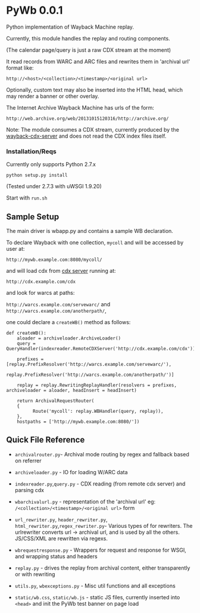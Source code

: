 PyWb 0.0.1
==========

Python implementation of Wayback Machine replay.

Currently, this module handles the replay and routing components.

(The calendar page/query is just a raw CDX stream at the moment)

It read records from WARC and ARC files and rewrites them in
'archival url' format like:

`http://<host>/<collection>/<timestamp>/<original url>`

Optionally, custom text may also be inserted into the HTML head, which may render a banner or other overlay.

The Internet Archive Wayback Machine has urls of the form:

`http://web.archive.org/web/20131015120316/http://archive.org/`

Note: The module consumes a CDX stream, currently produced by the [wayback-cdx-server][1] and does not read the CDX index files itself.


### Installation/Reqs

Currently only supports Python 2.7.x

`python setup.py install`

(Tested under 2.7.3 with uWSGI 1.9.20)

Start with `run.sh`



Sample Setup
------------

The main driver is wbapp.py and contains a sample WB declaration.

To declare Wayback with one collection, `mycoll`
and will be accessed by user at:

`http://mywb.example.com:8080/mycoll/`

and will load cdx from [cdx server][1] running at:

`http://cdx.example.com/cdx`

and look for warcs at paths:

`http://warcs.example.com/servewarc/` and
`http://warcs.example.com/anotherpath/`,

one could declare a `createWB()` method as follows:

    def createWB():
        aloader = archiveloader.ArchiveLoader()
        query = QueryHandler(indexreader.RemoteCDXServer('http://cdx.example.com/cdx'))
    
        prefixes = [replay.PrefixResolver('http://warcs.example.com/servewarc/'),
                    replay.PrefixResolver('http://warcs.example.com/anotherpath/')]
    
        replay = replay.RewritingReplayHandler(resolvers = prefixes, archiveloader = aloader, headInsert = headInsert)
    
        return ArchivalRequestRouter(
        {
              Route('mycoll': replay.WBHandler(query, replay)),
        },
        hostpaths = ['http://mywb.example.com:8080/'])


Quick File Reference
--------------------

 - `archivalrouter.py`- Archival mode routing by regex and fallback based on referrer

 - `archiveloader.py` - IO for loading W/ARC data

 - `indexreader.py`,`query.py` - CDX reading (from remote cdx server)
   and parsing cdx

 - `wbarchivalurl.py` - representation of the 'archival url' eg: `/<collection>/<timestamp>/<original url>` form

 - `url_rewriter.py`, `header_rewriter.py`, `html_rewriter.py`,`regex_rewriter.py`- Various types of for rewriters. The urlrewriter converts url -> archival url, and is used by all the others. JS/CSS/XML are rewritten via regexs.
 
 - `wbrequestresponse.py` - Wrappers for request and response for WSGI, and wrapping status and headers
 
 - `replay.py` - drives the replay from archival content, either transparently or with rewriting

 - `utils.py`, `wbexceptions.py` - Misc util functions and all exceptions


 - `static/wb.css`, `static/wb.js` - static JS files, currently inserted into `<head>` and init the PyWb test banner on page load


  [1]: https://github.com/internetarchive/wayback/tree/master/wayback-cdx-server
